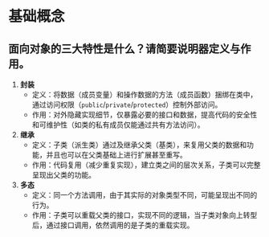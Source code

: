 
# 基础概念

## 面向对象的三大特性是什么？请简要说明器定义与作用。

1. **封装**
	- 定义：将数据（成员变量）和操作数据的方法（成员函数）捆绑在类中，通过访问权限（`public`/`private`/`protected`）控制外部访问。
	- 作用：对外隐藏实现细节，仅暴露必要的接口和数据，提高代码的安全性和可维护性（如类的私有成员仅能通过共有方法访问）。
2. **继承**
	- 定义：子类（派生类）通过及继承父类（基类），来复用父类的数据和功能，并且也可以在父类基础上进行扩展甚至重写。
	- 作用：代码复用（减少重复实现），建立类之间的层次关系，子类可以完整呈现出父类的功能。
3. **多态**
	- 定义：同一个方法调用，由于其实际的对象类型不同，可能呈现出不同的行为。
	- 作用：子类可以重载父类的接口，实现不同的逻辑，当子类对象向上转型后，通过接口调用，依然调用的是子类的重载实现。


